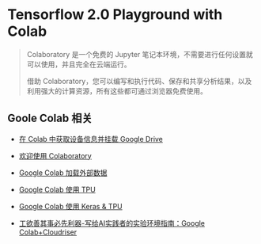 # Tensorflow 2.0 Playground with Colab

> Colaboratory 是一个免费的 Jupyter 笔记本环境，不需要进行任何设置就可以使用，并且完全在云端运行。
>
> 借助 Colaboratory，您可以编写和执行代码、保存和共享分析结果，以及利用强大的计算资源，所有这些都可通过浏览器免费使用。

## Goole Colab 相关

* [在 Colab 中获取设备信息并挂载 Google Drive](https://drive.google.com/open?id=1OZx2ExQZ-pHdi5CWTXq724TTyb9CmCTY)

* [欢迎使用 Colaboratory](https://colab.research.google.com/notebooks/welcome.ipynb)

* [Google Colab 加载外部数据](https://colab.research.google.com/notebooks/io.ipynb)
* [Google Colab 使用 TPU](https://colab.research.google.com/notebooks/tpu.ipynb)
* [Google Colab 使用 Keras & TPU](https://colab.research.google.com/github/tensorflow/tpu/blob/master/tools/colab/fashion_mnist.ipynb)

* [工欲善其事必先利器-写给AI实践者的实验环境指南：Google Colab+Cloudriser](https://zhuanlan.zhihu.com/p/57759598)
